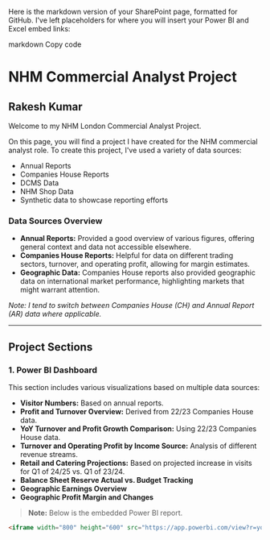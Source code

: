 
Here is the markdown version of your SharePoint page, formatted for GitHub. I've left placeholders for where you will insert your Power BI and Excel embed links:

markdown
Copy code
# NHM Commercial Analyst Project

## Rakesh Kumar

Welcome to my NHM London Commercial Analyst Project.

On this page, you will find a project I have created for the NHM commercial analyst role. To create this project, I've used a variety of data sources:

- Annual Reports
- Companies House Reports
- DCMS Data
- NHM Shop Data
- Synthetic data to showcase reporting efforts

### Data Sources Overview

- **Annual Reports:** Provided a good overview of various figures, offering general context and data not accessible elsewhere.
- **Companies House Reports:** Helpful for data on different trading sectors, turnover, and operating profit, allowing for margin estimates.
- **Geographic Data:** Companies House reports also provided geographic data on international market performance, highlighting markets that might warrant attention.

*Note: I tend to switch between Companies House (CH) and Annual Report (AR) data where applicable.*

---

## Project Sections

### 1. Power BI Dashboard

This section includes various visualizations based on multiple data sources:

- **Visitor Numbers:** Based on annual reports.
- **Profit and Turnover Overview:** Derived from 22/23 Companies House data.
- **YoY Turnover and Profit Growth Comparison:** Using 22/23 Companies House data.
- **Turnover and Operating Profit by Income Source:** Analysis of different revenue streams.
- **Retail and Catering Projections:** Based on projected increase in visits for Q1 of 24/25 vs. Q1 of 23/24.
- **Balance Sheet Reserve Actual vs. Budget Tracking**
- **Geographic Earnings Overview**
- **Geographic Profit Margin and Changes**

> **Note:** Below is the embedded Power BI report.

```html
<iframe width="800" height="600" src="https://app.powerbi.com/view?r=your-report-id" frameborder="0" allowFullScreen="true"></iframe>

